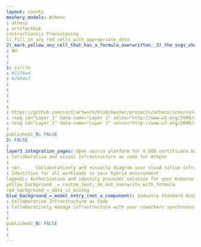 ```yaml
---
layout: county 
meshery_models: Athenz
: athenz
: artifacthub
instructions:: Provisioning
1)_fill_in_any_red_cells_with_appropriate_data.
2)_mark_yellow_any_cell_that_has_a_formula_overwritten._3)_the_svgs_shouldn't_have_xml_header_they_are_added_programmatically_through_workflows: Key Management
: AH
: 
: 
1: circle
: #1176ed
: #2984ef
: 
: 
: 
: 
: 
: https://github.com/cncf/artwork/blob/master/projects/athenz/icon/color/athenz-icon-color.svg
: <svg id="Layer_1" data-name="Layer 1" xmlns="http://www.w3.org/2000/svg" xmlns:xlink="http://www.w3.org/1999/xlink" viewBox="0 0 150 150"><defs><style>.cls-1{fill:none;}.cls-2{fill:url(#linear-gradient);}.cls-3{fill:url(#linear-gradient-2);}.cls-4{fill:url(#linear-gradient-3);}.cls-5{fill:url(#linear-gradient-4);}</style><linearGradient id="linear-gradient" x1="117.21" y1="26.45" x2="31.59" y2="26.45" gradientUnits="userSpaceOnUse"><stop offset="0" stop-color="#2d4bff"/><stop offset="1" stop-color="#058ae5"/></linearGradient><linearGradient id="linear-gradient-2" x1="91.99" y1="126.84" x2="134.91" y2="59.13" xlink:href="#linear-gradient"/><linearGradient id="linear-gradient-3" x1="15.23" y1="58.71" x2="57.53" y2="127.25" xlink:href="#linear-gradient"/><linearGradient id="linear-gradient-4" x1="53.9" y1="82.26" x2="102.6" y2="52.83" gradientUnits="userSpaceOnUse"><stop offset="0" stop-color="#058ae5"/><stop offset="1" stop-color="#2d4bff"/></linearGradient></defs><path class="cls-1" d="M32.39,47.9c-.21,2.2-.33,4.43-.33,6.69a66.2,66.2,0,0,0,42.94,62,66.2,66.2,0,0,0,42.94-62c0-2.26-.12-4.5-.33-6.7a65.56,65.56,0,0,0-85.22,0Z"/><path class="cls-2" d="M75,32.16a65.43,65.43,0,0,1,42.61,15.73l25.23-13.38a92.69,92.69,0,0,0-135.68,0L32.39,47.9A65.4,65.4,0,0,1,75,32.16Z"/><path class="cls-3" d="M142.84,34.51,117.61,47.89c.21,2.2.33,4.44.33,6.7a66.2,66.2,0,0,1-42.94,62V145A93.51,93.51,0,0,0,142.84,34.51Z"/><path class="cls-4" d="M32.06,54.59c0-2.26.12-4.49.33-6.69L7.16,34.51A93.33,93.33,0,0,0,75,145V116.56A66.2,66.2,0,0,1,32.06,54.59Z"/><path class="cls-5" d="M75,45.74a52.13,52.13,0,0,1,28.72,8.64,1.51,1.51,0,0,1,.67,1.29,52.65,52.65,0,0,1-28.7,45.79,1.5,1.5,0,0,1-1.37,0A52.6,52.6,0,0,1,45.61,55.68a1.53,1.53,0,0,1,.67-1.3A52.13,52.13,0,0,1,75,45.74"/></svg>, 
: <svg id="Layer_1" data-name="Layer 1" xmlns="http://www.w3.org/2000/svg" viewBox="0 0 150 150"><defs><style>.cls-1{fill:#fff;}</style></defs><path class="cls-1" d="M142.85,34.51a92.7,92.7,0,0,0-135.69,0,93.36,93.36,0,0,0,21,81.68A92.9,92.9,0,0,0,75,145,93.4,93.4,0,0,0,139.7,85.73a94.41,94.41,0,0,0,3.15-51.22ZM75,116.55a66.18,66.18,0,0,1-42.94-62q0-3.37.33-6.69a65.55,65.55,0,0,1,85.21,0q.33,3.32.33,6.7A66.19,66.19,0,0,1,75,116.55Z"/><path class="cls-1" d="M75,45.73a52.17,52.17,0,0,1,28.71,8.64,1.54,1.54,0,0,1,.68,1.3,52.65,52.65,0,0,1-28.71,45.78,1.5,1.5,0,0,1-1.37,0A52.65,52.65,0,0,1,45.61,55.67a1.52,1.52,0,0,1,.68-1.29A52.13,52.13,0,0,1,75,45.73Z"/></svg>, 
: 
published:_5: FALSE
2: FALSE
: 
layer5_integration_pages: Open source platform for X.509 certificate based service authentication and fine grained access control in dynamic infrastructures
: Collaborative and visual infrastructure as code for Athenz
: 
: <p>,     Collaboratively and visually diagram your cloud native infrastructure with GitOps-style pipeline integration. Design, test, and manage configuration your Kubernetes-based, containerized applications as a visual topology., </p>, <p>,     Looking for best practice cloud native design and deployment best practices? Choose from thousands of pre-built components in MeshMap. Choose from hundreds of ready-made design patterns by importing templates from Meshery Catalog or use our low code designer, MeshMap, to create and deploy your own cloud native infrastructure designs., </p>
: Identities for all workloads in your hybrid environment.
legend:: Authorization and identity provider solution for your Kubernetes clusters.
yellow_background__=_custom_text;_do_not_overwrite_with_formula
red_background_=_data_is_mising
blue_background_=_model_entry_(not_a_component): Industry Standard Authorization mTLS bound access token.
: Collaborative Infrastructure as Code
: Collaboratively manage infrastructure with your coworkers synchronously sharing the same designs.
: 
: 
published:_0: FALSE
: 
: 
---
```

